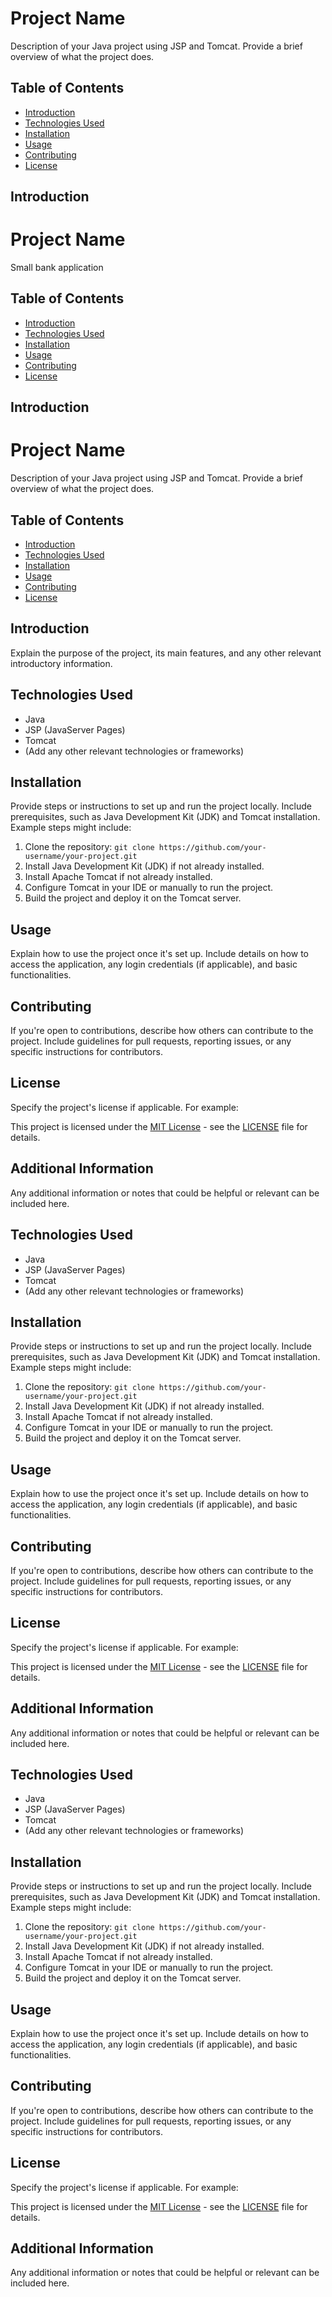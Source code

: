 # Project Name

Description of your Java project using JSP and Tomcat. Provide a brief overview of what the project does.

## Table of Contents

- [Introduction](#introduction)
- [Technologies Used](#technologies-used)
- [Installation](#installation)
- [Usage](#usage)
- [Contributing](#contributing)
- [License](#license)

## Introduction

# Project Name
Small bank application

## Table of Contents

- [Introduction](#introduction)
- [Technologies Used](#technologies-used)
- [Installation](#installation)
- [Usage](#usage)
- [Contributing](#contributing)
- [License](#license)

## Introduction

# Project Name

Description of your Java project using JSP and Tomcat. Provide a brief overview of what the project does.

## Table of Contents

- [Introduction](#introduction)
- [Technologies Used](#technologies-used)
- [Installation](#installation)
- [Usage](#usage)
- [Contributing](#contributing)
- [License](#license)

## Introduction

Explain the purpose of the project, its main features, and any other relevant introductory information.

## Technologies Used

- Java
- JSP (JavaServer Pages)
- Tomcat
- (Add any other relevant technologies or frameworks)

## Installation

Provide steps or instructions to set up and run the project locally. Include prerequisites, such as Java Development Kit (JDK) and Tomcat installation. Example steps might include:

1. Clone the repository: `git clone https://github.com/your-username/your-project.git`
2. Install Java Development Kit (JDK) if not already installed.
3. Install Apache Tomcat if not already installed.
4. Configure Tomcat in your IDE or manually to run the project.
5. Build the project and deploy it on the Tomcat server.

## Usage

Explain how to use the project once it's set up. Include details on how to access the application, any login credentials (if applicable), and basic functionalities.

## Contributing

If you're open to contributions, describe how others can contribute to the project. Include guidelines for pull requests, reporting issues, or any specific instructions for contributors.

## License

Specify the project's license if applicable. For example:

This project is licensed under the [MIT License](LICENSE) - see the [LICENSE](LICENSE) file for details.

## Additional Information

Any additional information or notes that could be helpful or relevant can be included here.

## Technologies Used

- Java
- JSP (JavaServer Pages)
- Tomcat
- (Add any other relevant technologies or frameworks)

## Installation

Provide steps or instructions to set up and run the project locally. Include prerequisites, such as Java Development Kit (JDK) and Tomcat installation. Example steps might include:

1. Clone the repository: `git clone https://github.com/your-username/your-project.git`
2. Install Java Development Kit (JDK) if not already installed.
3. Install Apache Tomcat if not already installed.
4. Configure Tomcat in your IDE or manually to run the project.
5. Build the project and deploy it on the Tomcat server.

## Usage

Explain how to use the project once it's set up. Include details on how to access the application, any login credentials (if applicable), and basic functionalities.

## Contributing

If you're open to contributions, describe how others can contribute to the project. Include guidelines for pull requests, reporting issues, or any specific instructions for contributors.

## License

Specify the project's license if applicable. For example:

This project is licensed under the [MIT License](LICENSE) - see the [LICENSE](LICENSE) file for details.

## Additional Information

Any additional information or notes that could be helpful or relevant can be included here.


## Technologies Used

- Java
- JSP (JavaServer Pages)
- Tomcat
- (Add any other relevant technologies or frameworks)

## Installation

Provide steps or instructions to set up and run the project locally. Include prerequisites, such as Java Development Kit (JDK) and Tomcat installation. Example steps might include:

1. Clone the repository: `git clone https://github.com/your-username/your-project.git`
2. Install Java Development Kit (JDK) if not already installed.
3. Install Apache Tomcat if not already installed.
4. Configure Tomcat in your IDE or manually to run the project.
5. Build the project and deploy it on the Tomcat server.

## Usage

Explain how to use the project once it's set up. Include details on how to access the application, any login credentials (if applicable), and basic functionalities.

## Contributing

If you're open to contributions, describe how others can contribute to the project. Include guidelines for pull requests, reporting issues, or any specific instructions for contributors.

## License

Specify the project's license if applicable. For example:

This project is licensed under the [MIT License](LICENSE) - see the [LICENSE](LICENSE) file for details.

## Additional Information

Any additional information or notes that could be helpful or relevant can be included here.
